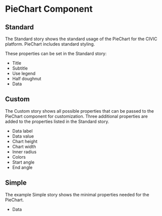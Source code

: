 # PieChart Component

## Standard

The Standard story shows the standard usage of the PieChart for the CIVIC platform. PieChart includes standard styling.

These properties can be set in the Standard story:

- Title
- Subtitle
- Use legend
- Half doughnut
- Data

## Custom

The Custom story shows all possible properties that can be passed to the PieChart component for customization. Three additional properties are added to the properties listed in the Standard story.

- Data label
- Data value
- Chart height
- Chart width
- Inner radius
- Colors
- Start angle
- End angle

## Simple

The example Simple story shows the minimal properties needed for the PieChart.

- Data
